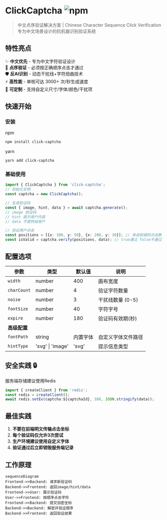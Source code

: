 # ClickCaptcha ![npm](https://img.shields.io/npm/v/click-captcha)

> 中文点序验证解决方案 | Chinese Character Sequence Click Verification  
> 专为中文场景设计的抗机器识别验证系统

## 特性亮点
✨ **中文优先** - 专为中文字符验证设计  
🎯 **点序验证** - 必须按正确顺序点击才通过  
🛡 **反AI识别** - 动态干扰线+字符扭曲技术  
⚡ **高性能** - 单核可达 3000+ 次/秒生成速度  
🔧 **可定制** - 支持自定义尺寸/字体/颜色/干扰项  

## 快速开始
### 安装

npm

```bash
npm install click-captcha
```

yarn

```bash
yarn add click-captcha
```

### 基础使用

```typescript
import { ClickCaptcha } from 'click-captcha';
// 初始化实例
const captcha = new ClickCaptcha();

// 生成验证码
const { image, hint, data } = await captcha.generate();
// image 验证码
// hint 提示用户内容
// data 不提供给用户

// 验证用户点击
const positions = [{x: 100, y: 50}, {x: 200, y: 30}]; // 来自前端的点击数据，建议加密
const isValid = captcha.verify(positions, data); // true通过 false不通过
```

## 配置选项

| 参数 | 类型 | 默认值 | 说明 |
|------|------|--------|------|
| `width` | number | 400 | 画布宽度 |
| `charCount` | number | 4 | 验证字符数量 |
| `noise` | number | 3 | 干扰线数量 (0-5) |
| `fontSize` | number | 40 | 字符字号 |
| `expire` | number | 180 | 验证码有效期(秒) |
| **高级配置** | | | |
| `fontPath` | string | 内置字体 | 自定义字体文件路径 |
| `hintType` | 'svg' \| 'image' | 'svg' | 提示信息类型 |

## 安全实践 🔒

服务端存储建议使用Redis

```typescript
import { createClient } from 'redis';
const redis = createClient();
await redis.setEx(captcha:${captchaId}, 180, JSON.stringify(data));
```

## 最佳实践

1. **不要在前端明文传输点击坐标**
2. **每个验证码仅允许3次尝试**
3. **生产环境建议使用自定义字体**
4. **验证通过后立即销毁服务端记录**

## 工作原理

```mermaid
sequenceDiagram
Frontend->>Backend: 请求新验证码
Backend->>Frontend: 返回image/hint/data
Frontend->>User: 展示验证码
User->>Frontend: 按顺序点击字符
Frontend->>Backend: 提交加密坐标
Backend->>Backend: 解密并验证顺序
Backend->>Frontend: 返回验证结果
```